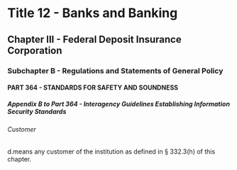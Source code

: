 
# Title 12 - Banks and Banking
## Chapter III - Federal Deposit Insurance Corporation
### Subchapter B - Regulations and Statements of General Policy
#### PART 364 - STANDARDS FOR SAFETY AND SOUNDNESS
##### Appendix B to Part 364 - Interagency Guidelines Establishing Information Security Standards
###### Customer

d.means any customer of the institution as defined in § 332.3(h) of this chapter.
